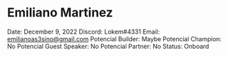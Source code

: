 # Emiliano Martinez

Date: December 9, 2022
Discord: Lokem#4331
Email: emilianoas3sino@gmail.com
Potencial Builder: Maybe
Potencial Champion: No
Potencial Guest Speaker: No
Potencial Partner: No
Status: Onboard